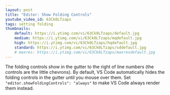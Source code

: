 ```yaml
---
layout: post
title: "Editor: Show Folding Controls"
youtube_video_id: 63Ck0LTzaps
tags: setting folding
thumbnails:
    default: https://i.ytimg.com/vi/63Ck0LTzaps/default.jpg
    medium: https://i.ytimg.com/vi/63Ck0LTzaps/mqdefault.jpg
    high: https://i.ytimg.com/vi/63Ck0LTzaps/hqdefault.jpg
    standard: https://i.ytimg.com/vi/63Ck0LTzaps/sddefault.jpg
    # maxres: https://i.ytimg.com/vi/63Ck0LTzaps/maxresdefault.jpg
---
```


The folding controls show in the gutter to the right of line numbers (the controls are the little chevrons). By default, VS Code automatically hides the folding controls in the gutter until you mouse over them. Set `"editor.showFoldingControls": "always"` to make VS Code always render them instead.